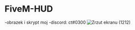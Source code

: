 # FiveM-HUD
-obrazek i skrypt moj
-discord: ct#0300
![Zrzut ekranu (1212)](https://user-images.githubusercontent.com/92223356/139727028-6d11ee74-230c-4569-91c1-52a84aefed1f.png)
